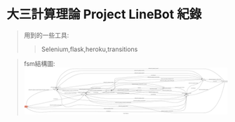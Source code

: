 # 大三計算理論 Project LineBot 紀錄
>用到的一些工具:
>>Selenium,flask,heroku,transitions<br>

>fsm結構圖:
![image](https://raw.githubusercontent.com/Korin777/TOC-Project-2020/master/fsm.png)
